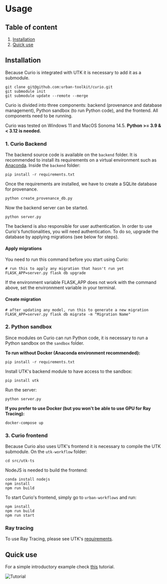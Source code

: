 # Usage

## Table of content
1. [Installation](#installation)
2. [Quick use](#quick-use)

## Installation

Because Curio is integrated with UTK it is necessary to add it as a submodule.

```console
git clone git@github.com:urban-toolkit/curio.git  
git submodule init
git submodule update --remote --merge
```

Curio is divided into three components: backend (provenance and database management), Python sandbox (to run Python code), and the frontend. All components need to be running.

Curio was tested on Windows 11 and MacOS Sonoma 14.5. **Python >= 3.9 & < 3.12 is needed.**

### 1. Curio Backend

The backend source code is available on the `backend` folder. It is recommended to install its requirements on a virtual environment such as [Anaconda](https://anaconda.org). Inside the `backend` folder:

```console
pip install -r requirements.txt
```

Once the requirements are installed, we have to create a SQLite database for provenance.

```console
python create_provenance_db.py
```

Now the backend server can be started.

```console
python server.py
```

The backend is also responsible for user authentication. In order to use Curio's functionalities, you will need authentication. To do so, upgrade the database by applying migrations (see below for steps).

#### Apply migrations

You need to run this command before you start using Curio:

```shell
# run this to apply any migration that hasn't run yet
FLASK_APP=server.py flask db upgrade
```

If the environment variable FLASK_APP does not work with the command above, set the environnment variable in your terminal.

#### Create migration

```shell
# after updating any model, run this to generate a new migration
FLASK_APP=server.py flask db migrate -m "Migration Name"
```


### 2. Python sandbox

Since modules on Curio can run Python code, it is necessary to run a Python sandbox on the `sandbox` folder.

**To run without Docker (Anaconda environment recommended):**

```console
pip install -r requirements.txt
```

Install UTK's backend module to have access to the sandbox:

```console
pip install utk
```

Run the server:

```console
python server.py
```

**If you prefer to use Docker (but you won't be able to use GPU for Ray Tracing):**

```console
docker-compose up
```

### 3. Curio frontend

Because Curio also uses UTK's frontend it is necessary to compile the UTK submodule. On the `utk-workflow` folder:

```console
cd src/utk-ts
```

NodeJS is needed to build the frontend:

```console
conda install nodejs
npm install
npm run build 
```

To start Curio's frontend, simply go to `urban-workflows` and run:

```console
npm install
npm run build
npm run start
```

### Ray tracing

To use Ray Tracing, please see UTK's [requirements](https://github.com/urban-toolkit/utk).

## Quick use

For a simple introductory example check [this](https://github.com/urban-toolkit/curio/blob/main/docs/quick-start.md) tutorial.  

![Tutorial](https://github.com/urban-toolkit/curio/blob/main/images/final_result.png?raw=true)


